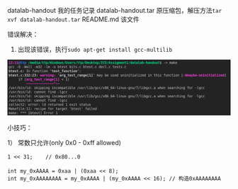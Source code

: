 datalab-handout     我的任务记录
datalab-handout.tar 原压缩包，解压方法`tar xvf datalab-handout.tar`
README.md           该文件

错误解决：

1) 出现该错误，执行`sudo apt-get install gcc-multilib`

![avatar](1.png)

小技巧：

1） 常数只允许(only 0x0 - 0xff allowed)

>
    1 << 31;    // 0x80...0

    int my_0xAAAA = 0xaa | (0xaa << 8);
    int my_0xAAAAAAAA = my_0xAAAA | (my_0xAAAA << 16); // 构造0xAAAAAAAA
    